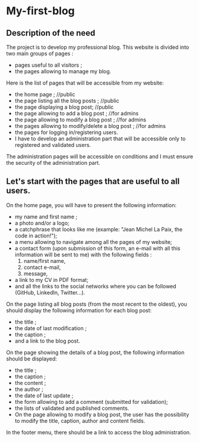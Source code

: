 # My-first-blog

## Description of the need
The project is to develop my professional blog. 
This website is divided into two main groups of pages :

  - pages useful to all visitors ;
  - the pages allowing to manage my blog.

Here is the list of pages that will be accessible from my website:

  - the home page ; //public
  - the page listing all the blog posts ; //public
  - the page displaying a blog post; //public
  - the page allowing to add a blog post ; //for admins 
  - the page allowing to modify a blog post ; //for admins
  - the pages allowing to modify/delete a blog post ; //for admins
  - the pages for logging in/registering users. 
  - I have to develop an administration part that will be accessible only to registered and validated users. 

The administration pages will be accessible on conditions and I must ensure the security of the administration part.

## Let's start with the pages that are useful to all users.

On the home page, you will have to present the following information:

  - my name and first name ;
  - a photo and/or a logo;
  - a catchphrase that looks like me (example: "Jean Michel La Paix, the code in action!");
  - a menu allowing to navigate among all the pages of my website;
  - a contact form (upon submission of this form, an e-mail with all this information will be sent to me) with the following fields :
      1. name/first name,
      2. contact e-mail,
      3. message,
  - a link to my CV in PDF format;
  - and all the links to the social networks where you can be followed (GitHub, LinkedIn, Twitter...).

On the page listing all blog posts (from the most recent to the oldest), you should display the following information for each blog post:

  - the title ;
  - the date of last modification ;
  - the caption ;
  - and a link to the blog post.

On the page showing the details of a blog post, the following information should be displayed:

  - the title ;
  - the caption ;
  - the content ;
  - the author ;
  - the date of last update ;
  - the form allowing to add a comment (submitted for validation);
  - the lists of validated and published comments.
  - On the page allowing to modify a blog post, the user has the possibility to modify the title, caption, author and content fields.

In the footer menu, there should be a link to access the blog administration.
